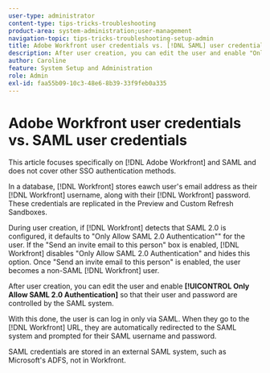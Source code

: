 ```yaml
---
user-type: administrator
content-type: tips-tricks-troubleshooting
product-area: system-administration;user-management
navigation-topic: tips-tricks-troubleshooting-setup-admin
title: Adobe Workfront user credentials vs. [!DNL SAML] user credentials
description: After user creation, you can edit the user and enable "Only Allow SAML 2.0 Authentication" so that their user and password are controlled by the SAML system. With this option enabled, the user is only allowed to log in via SAML. When they go to the [!DNL Workfront] URL, they are automatically redirected to the SAML system and prompted for their SAML username and password.
author: Caroline
feature: System Setup and Administration
role: Admin
exl-id: faa55b09-10c3-48e6-8b39-33f9feb0a335
---
```

# Adobe Workfront user credentials vs. SAML user credentials

This article focuses specifically on [!DNL Adobe Workfront] and SAML and does not cover other SSO authentication methods.

In a database, [!DNL Workfront] stores eawch user's email address as their [!DNL Workfront] username, along with their [!DNL Workfront] password. These credentials are replicated in the Preview and Custom Refresh Sandboxes.

During user creation, if [!DNL Workfront] detects that SAML 2.0 is configured, it defaults to "Only Allow SAML 2.0 Authentication"" for the user. If the "Send an invite email to this person" box is enabled, [!DNL Workfront] disables "Only Allow SAML 2.0 Authentication" and hides this option. Once "Send an invite email to this person" is enabled, the user becomes a non-SAML [!DNL Workfront] user.

After user creation, you can edit the user and enable **[!UICONTROL Only Allow SAML 2.0 Authentication]** so that their user and password are controlled by the SAML system.

With this done, the user is can log in only via SAML. When they go to the [!DNL Workfront] URL, they are automatically redirected to the SAML system and prompted for their SAML username and password.

SAML credentials are stored in an external SAML system, such as Microsoft's ADFS, not in Workfront.
